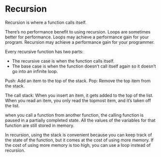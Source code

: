 # Recursion

Recursion is where a function calls itself.

There’s no performance benefit to using recursion. Loops are
sometimes better for performance. Loops may achieve a performance gain for
your program. Recursion may achieve a performance gain for your
programmer.

Every recursive function has two parts:

- The recursive case is when the function calls
itself.
- The base case is when the function doesn’t call itself again so it
doesn’t go into an infinite loop.

Push: Add an item to the top of the stack.
Pop: Remove the top item from the stack.

The call stack: When you insert an item, it gets added to the top of the list. When you read an item, you only read the topmost item, and it’s taken off the list.

when you call a function from another function, the calling function is paused in a partially completed state. All the values of the variables for that function are still stored in memory. 

In recursion,  using the stack is convenient because you can keep track of the state of the function, but it comes at the cost of using more memory. If the cost of using more memory is too high, you can use a loop instead of recursion.